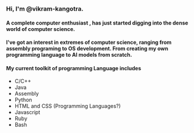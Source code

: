 ### Hi, I'm @vikram-kangotra.
#### A complete computer enthusiast , has just started digging into the dense world of computer science.
#### I've got an interest in extremes of computer science, ranging from assembly programing to OS development. From creating my own programming language to AI models from scratch.
#### My current toolkit of programming Language includes
- C/C++
- Java
- Assembly
- Python
- HTML and CSS (Programming Languages?)
- Javascript
- Ruby
- Bash
